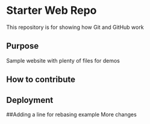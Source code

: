 # Starter Web Repo

This repository is for showing how Git and GitHub work

## Purpose

Sample website with plenty of files for demos

## How to contribute

## Deployment

##Adding a line for rebasing example
More changes